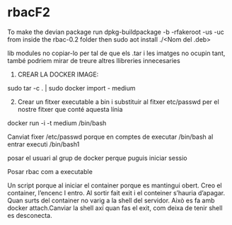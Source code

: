 # rbacF2
To make the devian package run 
dpkg-buildpackage -b -rfakeroot -us -uc
from inside the rbac-0.2 folder
then sudo aot install ./<Nom del .deb>

lib modules no copiar-lo per tal de que els .tar i les imatges no ocupin tant, també podriem mirar de treure altres llibreries innecesaries

1. CREAR LA DOCKER IMAGE: 

sudo tar -c . | sudo docker import - medium

2. Crear un fitxer executable a bin i substituir al fitxer etc/passwd per el nostre fitxer que conté aquesta línia

docker run -i -t medium /bin/bash

Canviat fixer /etc/passwd porque en comptes de executar /bin/bash al entrar executi /bin/bash1 

posar el usuari al grup de docker perque puguis iniciar sessio


Posar rbac com a executable



Un script porque al iniciar el container porque es mantingui obert. Creo el container, l’encenc I entro. Al sortir fait exit i el conteiner s’hauria d’apagar. Quan surts del container no varig a la shell del servidor. Això es fa amb docker attach.Canviar la shell axí quan fas el exit, com deixa de tenir shell es desconecta.
